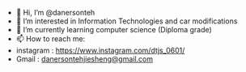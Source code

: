 - 👋 Hi, I’m @danersonteh
- 👀 I’m interested in Information Technologies and car modifications
- 🌱 I’m currently learning computer science (Diploma grade)
- 📫 How to reach me:
-  instagram : https://www.instagram.com/dtjs_0601/
-  Gmail     : danersontehjiesheng@gmail.com


<!---
danersonteh/danersonteh is a ✨ special ✨ repository because its `README.md` (this file) appears on your GitHub profile.
You can click the Preview link to take a look at your changes.
--->
